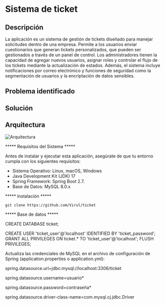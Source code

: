 # Sistema de ticket

## Descripción
La aplicación es un sistema de gestión de tickets diseñado para manejar solicitudes dentro de una empresa. Permite a los usuarios enviar cuestionarios que generan tickets personalizados, que pueden ser gestionados a través de un panel de control. Los administradores tienen la capacidad de agregar nuevos usuarios, asignar roles y controlar el flujo de los tickets mediante la actualización de estados. Además, el sistema incluye notificaciones por correo electrónico y funciones de seguridad como la segmentación de usuarios y la encriptación de datos sensibles.

## Problema identificado

## Solución

## Arquitectura
![Arquitectura](https://github.com/user-attachments/assets/18189250-6ee0-427c-8601-01ac5519b65c)




***** Requisitos del Sistema *****

Antes de instalar y ejecutar esta aplicación, asegúrate de que tu entorno cumpla con los siguientes requisitos:

- Sistema Operativo: Linux, macOS, Windows
- Java Development Kit (JDK) 17
- Spring Framework: Spring Boot 2.7.
- Base de Datos: MySQL 8.0.x

***** Instalación *****

```
git clone https://github.com/Virul/ticket
```

***** Base de datos *****


CREATE DATABASE ticket;

CREATE USER 'ticket_user'@'localhost' IDENTIFIED BY 'ticket_password';
GRANT ALL PRIVILEGES ON ticket.* TO 'ticket_user'@'localhost';
FLUSH PRIVILEGES;

Actualiza las credenciales de MySQL en el archivo de configuración de Spring (application.properties o application.yml):

spring.datasource.url=jdbc:mysql://localhost:3306/ticket

spring.datasource.username=usuario*

spring.datasource.password=contraseña*

spring.datasource.driver-class-name=com.mysql.cj.jdbc.Driver


